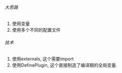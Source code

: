 
###### 大思路
1. 使用变量
2. 使用多个不同的配置文件

###### 技术
1. 使用externals, 这个需要import
2. 使用DefinePlugin, 这个直接制造了编译期的全局变量.
